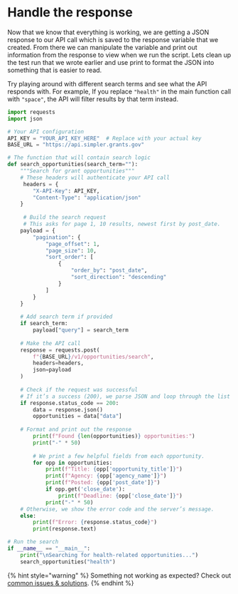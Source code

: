 # Handle the response

Now that we know that everything is working, we are getting a JSON response to our API call which is saved to the response variable that we created. From there we can manipulate the variable and print out information from the response to view when we run the script. Lets clean up the test run that we wrote earlier and use print to format the JSON into something that is easier to read.&#x20;

Try playing around with different search terms and see what the API responds with. For example, If you replace `"health"`  in the main function call with `"space"`, the API will filter results by that term instead.

```python
import requests
import json

# Your API configuration
API_KEY = "YOUR_API_KEY_HERE"  # Replace with your actual key
BASE_URL = "https://api.simpler.grants.gov"

# The function that will contain search logic
def search_opportunities(search_term=""):
    """Search for grant opportunities"""
    # These headers will authenticate your API call
     headers = {
        "X-API-Key": API_KEY,
        "Content-Type": "application/json"
    }
    
     # Build the search request
     # This asks for page 1, 10 results, newest first by post_date.
    payload = {
        "pagination": {
            "page_offset": 1,
            "page_size": 10,
            "sort_order": [
                {
                    "order_by": "post_date",
                    "sort_direction": "descending"
                }
            ]
        }
    }
    
    # Add search term if provided
    if search_term:
        payload["query"] = search_term
        
    # Make the API call
    response = requests.post(
        f"{BASE_URL}/v1/opportunities/search",
        headers=headers,
        json=payload
    )
    
    # Check if the request was successful
    # If it’s a success (200), we parse JSON and loop through the list at data["data"].
    if response.status_code == 200:
        data = response.json()
        opportunities = data["data"]
   
    # Format and print out the response 
        print(f"Found {len(opportunities)} opportunities:")
        print("-" * 50)
        
        # We print a few helpful fields from each opportunity.
        for opp in opportunities:
            print(f"Title: {opp['opportunity_title']}")
            print(f"Agency: {opp['agency_name']}")
            print(f"Posted: {opp['post_date']}")
            if opp.get('close_date'):
                print(f"Deadline: {opp['close_date']}")
            print("-" * 50)
    # Otherwise, we show the error code and the server’s message.
    else:
        print(f"Error: {response.status_code}")
        print(response.text)

# Run the search
if __name__ == "__main__":
    print("\nSearching for health-related opportunities...")
    search_opportunities("health")
```





{% hint style="warning" %}
Something not working as expected? Check out [common issues & solutions](../common-issues-and-solutions.md).&#x20;
{% endhint %}

